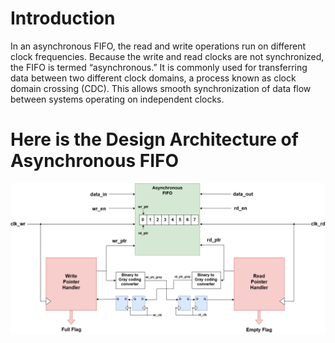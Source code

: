 # Introduction
In an asynchronous FIFO, the read and write operations run on different clock frequencies. Because the write and read clocks are not synchronized, the FIFO is termed “asynchronous.” 
It is commonly used for transferring data between two different clock domains, a process known as clock domain crossing (CDC). 
This allows smooth synchronization of data flow between systems operating on independent clocks.

# Here is the Design Architecture of Asynchronous FIFO

![image alt](https://github.com/Ahmed162817/Asynchronous-FIFO-design/blob/5d3d75baab9473785b104c2fdf39131c6fd9cf6b/FIFO_Architecture.png)
